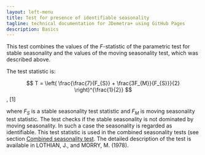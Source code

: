 ```yaml
---
layout: left-menu
title: Test for presence of identifiable seasonality
tagline: technical documentation for JDemetra+ using GitHub Pages
description: Basics
---
```


This test combines the values of the $F$-statistic of the parametric
test for stable seasonality and the values of the moving seasonality
test, which was described above.

The test statistic is:

  
  $$
  T = \left( \frac{\frac{7}{F_{S}} + \frac{3F_{M}}{F_{S}}}{2} \right)^{\frac{1}{2}}
  $$,   \[1\] <!---\[7.152\]     -->

where $F_{S}$ is a stable seasonality test statistic and $F_{M}$ is
moving seasonality test statistic. The test checks if the stable
seasonality is not dominated by moving seasonality. In such a case the
seasonality is regarded as identifiable. This test statistic is used in
the combined seasonality tests (see section [Combined seasonality test](../theory/Tests_combined.html). The detailed description of the test is available in LOTHIAN, J., and MORRY, M. (1978).